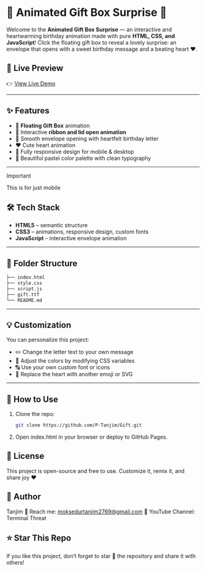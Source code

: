 # 🎁 Animated Gift Box Surprise 🎉

Welcome to the **Animated Gift Box Surprise** — an interactive and heartwarming birthday animation made with pure **HTML, CSS, and JavaScript**! Click the floating gift box to reveal a lovely surprise: an envelope that opens with a sweet birthday message and a beating heart ❤️.

## 🔗 Live Preview

👉 [View Live Demo](https://P-Tanjim.github.io/Gift/)  

---

## ✨ Features

- 🎁 **Floating Gift Box** animation
- 🎀 Interactive **ribbon and lid open animation**
- 💌 Smooth envelope opening with heartfelt birthday letter
- ❤️ Cute heart animation
- 📱 Fully responsive design for mobile & desktop
- 🎨 Beautiful pastel color palette with clean typography

---
> [!IMPORTANT]
> This is for just mobile

## 🛠️ Tech Stack

- **HTML5** – semantic structure
- **CSS3** – animations, responsive design, custom fonts
- **JavaScript** – interactive envelope animation

---

## 📁 Folder Structure
```bash
├── index.html
├── style.css
├── script.js
├── gift.ttf
└── README.md
```


---

## 💡 Customization

You can personalize this project:
- ✏️ Change the letter text to your own message
- 🎨 Adjust the colors by modifying CSS variables
- 🔠 Use your own custom font or icons
- 🧧 Replace the heart with another emoji or SVG

---

## 📌 How to Use

1. Clone the repo:
   ```bash
   git clone https://github.com/P-Tanjim/Gift.git
   ```
2. Open index.html in your browser or deploy to GitHub Pages.

## 📜 License
This project is open-source and free to use. Customize it, remix it, and share joy ❤️

## 👤 Author
Tanjim
📧 Reach me: moksedurtanjim2769@gmail.com
🔗 YouTube Channel: Terminal Threat

## ⭐ Star This Repo
If you like this project, don’t forget to star 🌟 the repository and share it with others!
